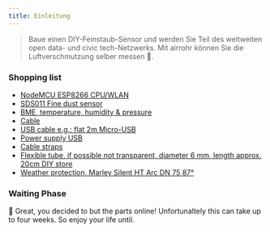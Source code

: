 ```yaml
---
title: Einleitung
---
```


>  Baue einen DIY-Feinstaub-Sensor und werden Sie Teil des weltweiten open data- und civic tech-Netzwerks. Mit airrohr können Sie die Luftverschmutzung selber messen 🚀.


### Shopping list

* [NodeMCU ESP8266 CPU/WLAN](https://www.aliexpress.com/wholesale?groupsort=1&SortType=price_asc&SearchText=nodemcu+v3+esp8266+ch340)
* [SDS011 Fine dust sensor](http://www.aliexpress.com/wholesale?groupsort=1&SortType=price_asc&SearchText=sds011) 
* [BME, temperature, humidity & pressure](https://www.aliexpress.com/item/32961882719.html?spm=a2g0o.productlist.0.0.10a4562eLL4P7Z&algo_pvid=6b91fd1b-ec5c-4d97-bc06-5b8c0504b748&algo_expid=6b91fd1b-ec5c-4d97-bc06-5b8c0504b748-2&btsid=0b0a0ae215824005174267436e2254&ws_ab_test=searchweb0_0,searchweb201602_,searchweb201603_)
* [Cable](http://www.aliexpress.com/wholesale?groupsort=1&SortType=price_asc&SearchText=Dupont+cable+20cm+female-female)
* [USB cable e.g.: flat 2m Micro-USB](http://www.aliexpress.com/wholesale?groupsort=1&SortType=price_asc&SearchText=micro+usb+cable+flat)
* [Power supply USB]()
* [Cable straps]()
* [Flexible tube, if possible not transparent, diameter 6 mm, length approx. 20cm DIY store]()
* [Weather protection, Marley Silent HT Arc DN 75 87°](https://www.bauhaus.info/rohrsysteme/marley-ht-bogen-/p/13625028)


### Waiting Phase
🙌 Great, you decided to but the parts online! 
Unfortunaltely this can take up to four weeks. 
So enjoy your life until.
